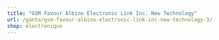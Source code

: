```yaml
---
title: "GSM Favour Albino Electronic Link Inc. New Technology"
url: /ganta/gsm-favour-albino-electronic-link-inc-new-technology-3/
shop: électronique
---
```

